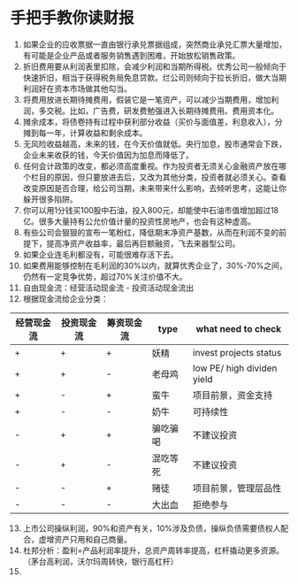 # 手把手教你读财报

1. 如果企业的应收票据一直由银行承兑票据组成，突然商业承兑汇票大量增加，有可能是企业产品或者服务销售遇到困难，开始放松销售政策。
2. 折旧费用要从利润表里扣除，会减少利润和当期所得税。优秀公司一般倾向于快速折旧，相当于获得税务局免息贷款。烂公司则倾向于拉长折旧，做大当期利润好在资本市场做其他勾当。
3. 将费用放进长期待摊费用，假装它是一笔资产，可以减少当期费用，增加利润，多交税。比如，广告费，研发费勉强进入长期待摊费用。费用资本化。
4. 摊余成本，将债卷持有过程中获利部分收益（买价与面值差，利息收入），分摊到每一年，计算收益和剩余成本。
5. 无风险收益越高，未来的钱，在今天价值就低。央行加息，股市通常会下跌，企业未来收获的钱，今天价值因为加息而降低了。
6. 任何会计政策的改变，都必须高度重视。作为投资者无须关心金融资产放在哪个栏目的原因，但只要放进去后，又改为其他分类，投资者就必须关心。查看改变原因是否合理，给公司当期，未来带来什么影响，去倾听思考，这能让你躲开很多陷阱。
7. 你可以用1分钱买100股中石油，投入800元，却能使中石油市值增加超过18亿。很多大量持有公允价值计量的投资性房地产，也会有这种虚高。
8. 有些公司会狠狠的宣布一笔粉红，降低期末净资产基数，从而在利润不变的前提下，提高净资产收益率，最后再巨额融资，飞去来器型公司。
9. 如果企业连毛利都没有，可能很难存活下去。
10. 如果费用能够控制在毛利润的30%以内，就算优秀企业了，30%-70%之间，仍然有一定竞争优势，超过70%关注价值不大。
11. 自由现金流：经营活动现金流 - 投资活动现金流出
12. 根据现金流给企业分类：

| 经营现金流 	| 投资现金流 	| 筹资现金流 	| type     	| what need to check         	|
|------------	|------------	|------------	|----------	|----------------------------	|
| +          	| +          	| +          	| 妖精     	| invest projects status     	|
| +          	| +          	| -          	| 老母鸡   	| low PE/ high dividen yield 	|
| +          	| -          	| +          	| 蛮牛     	| 项目前景，资金支持         	|
| +          	| -          	| -          	| 奶牛     	| 可持续性                   	|
| -          	| +          	| +          	| 骗吃骗喝 	| 不建议投资                 	|
| -          	| +          	| -          	| 混吃等死 	| 不建议投资                 	|
| -          	| -          	| +          	| 赌徒     	| 项目前景，管理层品性       	|
| -          	| -          	| -          	| 大出血   	| 拒绝参与                   	|


13. 上市公司操纵利润，90%和资产有关，10%涉及负债，操纵负债需要债权人配合，虚增资产只用和自己商量。
14. 杜邦分析：盈利=产品利润率提升，总资产周转率提高，杠杆撬动更多资源。（茅台高利润，沃尔玛周转快，银行高杠杆）
15. 
